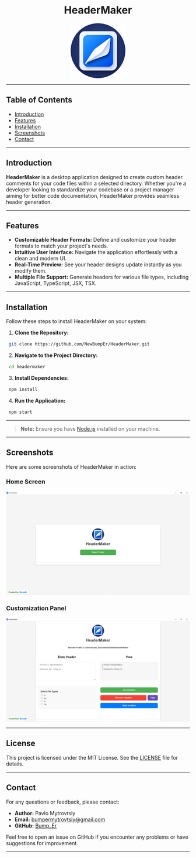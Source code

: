 <div align="center">

# HeaderMaker

</div>

<div align="center">
  <img src="app/assets/icon/icon.png" alt="HeaderMaker Logo" width="150" />
</div>

---

## Table of Contents

- [Introduction](#introduction)
- [Features](#features)
- [Installation](#installation)
- [Screenshots](#screenshots)
- [Contact](#contact)

---

## Introduction

**HeaderMaker** is a desktop application designed to create custom header comments for your
code files within a selected directory. Whether you're a developer looking to standardize your codebase or a project manager aiming for better code
documentation, HeaderMaker provides seamless header generation.

---

## Features

- **Customizable Header Formats:** Define and customize your header formats to match your project's needs.
- **Intuitive User Interface:** Navigate the application effortlessly with a clean and modern UI.
- **Real-Time Preview:** See your header designs update instantly as you modify them.
- **Multiple File Support:** Generate headers for various file types, including JavaScript, TypeScript, JSX, TSX.

---

## Installation

Follow these steps to install HeaderMaker on your system:

1. **Clone the Repository:**

  ```bash
   git clone https://github.com/NewBumpEr/HeaderMaker.git
   ```

2. **Navigate to the Project Directory:**

  ```bash
   cd headermaker
  ```

3. **Install Dependencies:**

  ```bash
   npm install
  ```

4. **Run the Application:**

  ```bash
   npm start
   ```

---

> **Note:** Ensure you have [Node.js](https://nodejs.org/) installed on your machine.

---

## Screenshots

Here are some screenshots of HeaderMaker in action:

### Home Screen

![Home Screen](app/assets/img/home.png)

### Customization Panel

![Customization Panel](app/assets/img/customization.png)

---

## License

This project is licensed under the MIT License. See the [LICENSE](LICENSE) file for details.

---

## Contact

For any questions or feedback, please contact:

- **Author:** Pavlo Mytrovtsiy
- **Email:** [bumpermytrovtsiy@gmail.com](mailto:bumpermytrovtsiy@gmail.com)
- **GitHub:** [Bump_Er](https://github.com/NewBumpEr)

Feel free to open an issue on GitHub if you encounter any problems or have suggestions for improvement.

---
